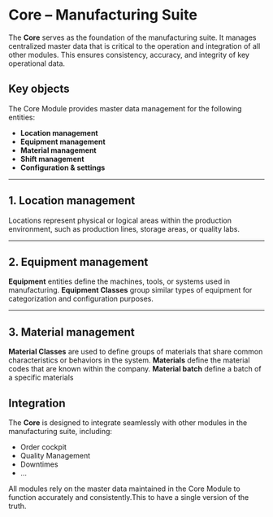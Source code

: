 # Core – Manufacturing Suite

The **Core** serves as the foundation of the manufacturing suite. It manages centralized master data that is critical to the operation and integration of all other modules. This ensures consistency, accuracy, and integrity of key operational data.

## Key objects

The Core Module provides master data management for the following entities:

- **Location management**
- **Equipment management**
- **Material management**
- **Shift management**
- **Configuration & settings**

---

## 1. Location management

Locations represent physical or logical areas within the production environment, such as production lines, storage areas, or quality labs.

---

## 2. Equipment management

**Equipment** entities define the machines, tools, or systems used in manufacturing. **Equipment Classes** group similar types of equipment for categorization and configuration purposes.

---

## 3. Material management

**Material Classes** are used to define groups of materials that share common characteristics or behaviors in the system.
**Materials** define the material codes that are known within the company. 
**Material batch** define a batch of a specific materials



## Integration

The **Core** is designed to integrate seamlessly with other modules in the manufacturing suite, including:

- Order cockpit
- Quality Management
- Downtimes
- ...

All modules rely on the master data maintained in the Core Module to function accurately and consistently.This to have a single version of the truth. 


